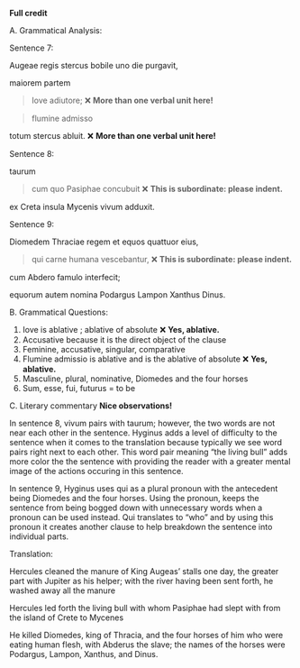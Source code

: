 **Full credit**

A. Grammatical Analysis:

Sentence 7:

Augeae regis stercus bobile uno die purgavit, 

maiorem partem 

>Iove adiutore; ❌ **More than one verbal unit here!**

>flumine admisso 

totum stercus abluit. ❌ **More than one verbal unit here!**

Sentence 8: 

taurum 

>cum  quo Pasiphae concubuit ❌ **This is subordinate: please indent.**

ex Creta insula Mycenis vivum adduxit.

Sentence 9:

Diomedem Thraciae regem et equos quattuor eius, 

>qui carne humana vescebantur,   ❌ **This is subordinate: please indent.**

cum Abdero famulo interfecit; 

equorum autem nomina Podargus Lampon Xanthus Dinus.

B. Grammatical Questions: 

1. Iove is ablative ; ablative of absolute  ❌ **Yes, ablative.**
2. Accusative because it is the direct object of the clause
3. Feminine, accusative, singular, comparative
4. Flumine admissio is ablative and is the ablative of absolute  ❌ **Yes, ablative.**
5. Masculine, plural, nominative, Diomedes and the four horses
6. Sum, esse, fui, futurus = to be 

C. Literary commentary  **Nice observations!**

In sentence 8, vivum pairs with taurum; however, the two words are not near each other in the sentence. Hyginus adds a level of difficulty to the sentence when it comes to the translation because typically we see word pairs right next to each other. This word pair meaning “the living bull” adds more color the the sentence with providing the reader with a greater mental image of the actions occuring in this sentence.  

In sentence 9, Hyginus uses qui as a plural pronoun with the antecedent being Diomedes and the four horses. Using the pronoun, keeps the sentence from being bogged down with unnecessary words when a pronoun can be used instead. Qui translates to “who” and by using this pronoun it creates another clause to help breakdown the sentence into individual parts. 

Translation:

Hercules cleaned the manure of King Augeas’ stalls one day, the greater part with Jupiter as his helper; with the river having been sent forth, he washed away all the manure

Hercules led forth the living bull with whom Pasiphae had slept with from the island of Crete to Mycenes

He killed Diomedes, king of Thracia, and the four horses of him who were eating human flesh, with Abderus the slave; the names of the horses were Podargus, Lampon, Xanthus, and Dinus.


